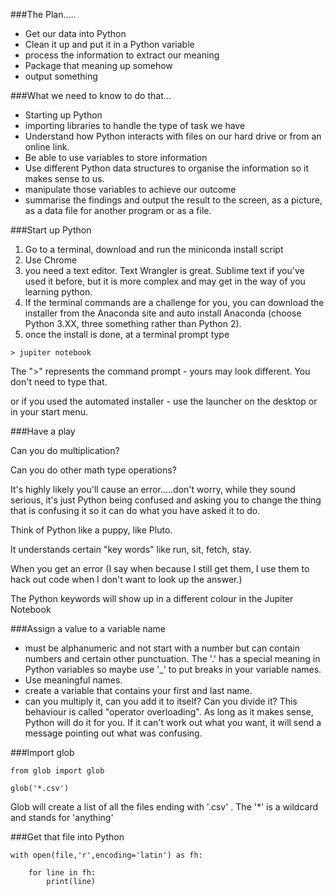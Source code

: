

###The Plan.....


- Get our data into Python
- Clean it up and put it in a Python variable 
- process the information to extract our meaning
- Package that meaning up somehow
- output something 

###What we need to know to do that...

- Starting up Python
- importing libraries to handle the type of task we have
- Understand how Python interacts with files on our hard drive or from an online link.
- Be able to use variables to store information 
- Use different Python data structures to organise the information so it makes sense to us.
- manipulate those variables to achieve our outcome
- summarise the findings and output the result to the screen, as a picture, as a data file for another program or as a file.

###Start up Python

1. Go to a terminal, download and run the miniconda install script
2. Use Chrome
3. you need a text editor. Text Wrangler is great. Sublime text if you've used it before, but it is more complex and may get in the way of you learning python.
4. If the terminal commands are a challenge for you, you can download the installer from the Anaconda site and auto install Anaconda (choose Python 3.XX, three something rather than Python 2).
5. once the install is done, at a terminal prompt type

```
> jupiter notebook
```	

The ">" represents the command prompt - yours may look different. You don't need to type that.


or if you used the automated installer - use the launcher on the desktop or in your start menu.

###Have a play

Can you do multiplication?

Can you do other math type operations?

It's highly likely you'll cause an error.....don't worry, while they sound serious, it's just Python being confused and asking you to change the thing that is confusing it so it can do what you have asked it to do.

Think of Python like a puppy, like Pluto.

It understands certain "key words" like run, sit, fetch, stay.

When you get an error (I say when because I still get them, I use them to hack out code when I don't want to look up the answer.)



The Python keywords will show up in a different colour in the Jupiter Notebook

###Assign a value to a variable name
- must be alphanumeric and not start with a number but can contain numbers and certain other punctuation. The '.' has a special meaning in Python variables so maybe use '_' to put breaks in your variable names.
- Use meaningful names.
- create a variable that contains your first and last name.
- can you multiply it, can you add it to itself? Can you divide it? This behaviour is called "operator overloading". As long as it makes sense, Python will do it for you. If it can't work out what you want, it will send a message pointing out what was confusing.

###Import glob

```
from glob import glob

```
```
glob('*.csv')
```

Glob will create a list of all the files ending with '.csv' . The '*' is a wildcard and stands for 'anything'

###Get that file into Python

```
with open(file,'r',encoding='latin') as fh:

	for line in fh:
		print(line)

```















 